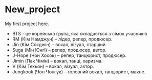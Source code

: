 # New_project
My first project here.
+ BTS - це корейська група, яка складається з сімох учасників
+ RM (Кім Намджун) – лідер, репер, продюсер.
+ Jin (Кім Сокджін) – вокал, візуал, старший.
+ Suga (Мін Юнґі) – репер, продюсер, автор.
+ J-Hope (Чон Хосок) – репер, танцюрист, продюсер.
+ Jimin (Пак Чімін) – вокал, танці, харизма.
+ V (Кім Техьон) – вокал, візуал, актор.
+ Jungkook (Чон Чонгук) – головний вокал, танцюрист, макне.

